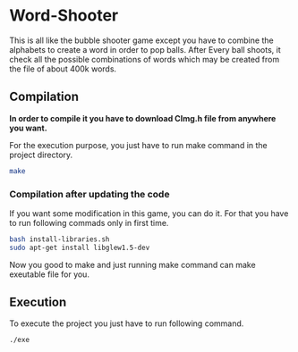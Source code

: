 # Word-Shooter
This is all like the bubble shooter game except you have to combine the alphabets to create a word in order to pop balls. After Every ball shoots, it check all the possible combinations of words which may be created from the file of about 400k words. 

## Compilation

**In order to compile it you have to download CImg.h file from anywhere you want.**

For the execution purpose, you just have to run make command in the project directory.
```bash
make
```

### Compilation after updating the code
If you want some modification in this game, you can do it. For that you have to run following commads only in first time. 
```bash
bash install-libraries.sh
sudo apt-get install libglew1.5-dev
```

Now you good to make and just running make command can make exeutable file for you.

## Execution
To execute the project you just have to run following command.
```bash
./exe
```


